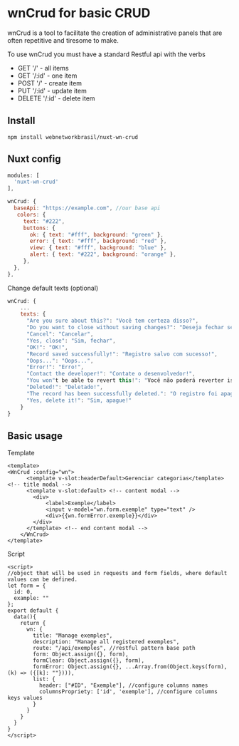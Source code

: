 # wnCrud for basic CRUD
wnCrud is a tool to facilitate the creation of administrative panels that are often repetitive and tiresome to make.

To use wnCrud you must have a standard Restful api with the verbs 
- GET '/' - all items
- GET '/:id' - one item
- POST '/' - create item
- PUT '/:id' - update item
- DELETE '/:id' - delete item

## Install

    npm install webnetworkbrasil/nuxt-wn-crud

## Nuxt config
```js
modules: [
  'nuxt-wn-crud'
],

wnCrud: {
  baseApi: "https://example.com", //our base api
   colors: {
     text: "#222",
     buttons: {
       ok: { text: "#fff", background: "green" },
       error: { text: "#fff", background: "red" },
       view: { text: "#fff", background: "blue" },
       alert: { text: "#222", background: "orange" },
     },
  },
},
```

Change default texts (optional)
```js
wnCrud: {
    ...
    texts: {
      "Are you sure about this?": "Você tem certeza disso?",
      "Do you want to close without saving changes?": "Deseja fechar sem salvar as alterações?",
      "Cancel": "Cancelar",
      "Yes, close": "Sim, fechar",
      "OK!": "OK!",
      "Record saved successfully!": "Registro salvo com sucesso!",
      "Oops...": "Oops...",
      "Error!": "Erro!",
      "Contact the developer!": "Contate o desenvolvedor!",
      "You won"t be able to revert this!": "Você não poderá reverter isso!",
      "Deleted!": "Deletado!",
      "The record has been successfully deleted.": "O registro foi apagado com sucesso.",
      "Yes, delete it!": "Sim, apague!"
    }
}
```

## Basic usage

Template
```vue
<template>
<WnCrud :config="wn">
      <template v-slot:headerDefault>Gerenciar categorias</template> <!-- title modal -->
      <template v-slot:default> <!-- content modal -->
        <div>
            <label>Exemple</label>
            <input v-model="wn.form.exemple" type="text" />
            <div>{{wn.formError.exemple}}</div>
        </div>
      </template> <!-- end content modal -->
    </WnCrud>
</template>
```
Script
```vue
<script>
//object that will be used in requests and form fields, where default values ​​can be defined. 
let form = {
  id: 0,
  example: ""
};
export default {
  data(){
    return {
      wn: {
        title: "Manage exemples",
        description: "Manage all registered exemples",
        route: "/api/exemples", //restful pattern base path
        form: Object.assign({}, form),
        formClear: Object.assign({}, form),
        formError: Object.assign({}, ...Array.from(Object.keys(form), (k) => ({[k]: ""}))),
        list: {
          header: ["#ID", "Exemple"], //configure columns names
          columnsPropriety: ['id', 'exemple'], //configure columns keys values
        }
      }
    }
  }
}
</script>
```

